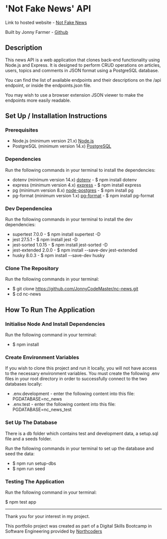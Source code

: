 # 'Not Fake News' API

Link to hosted website - [Not Fake News](https://not-fake-news.onrender.com/api)

Built by Jonny Farmer - [Github](https://github.com/JonnyCodeMaster)

## Description

This news API is a web application that clones back-end functionality using Node.js and Express. It is designed to perform CRUD operations on articles, users, topics and comments in JSON format using a PostgreSQL database.

You can find the list of available endpoints and their descriptions on the /api endpoint, or inside the endpoints.json file.

You may wish to use a browser extension JSON viewer to make the endpoints more easily readable.

## Set Up / Installation Instructions

### Prerequisites

* Node.js (minimum version 21.x) [Node.js](https://nodejs.org/en/)  
* PostgreSQL (minimum version 14.x) [PostgreSQL](https://www.postgresql.org)


### Dependencies

Run the following commands in your terminal to install the dependencies:

* dotenv (minimum version 14.x) [dotenv](https://www.npmjs.com/package/dotenv) - $ npm install dotenv
* express (minimum version 4.x) [express](https://www.npmjs.com/package/express) - $ npm install express
* pg (minimum version 8.x) [node-postgres](https://www.npmjs.com/package/pg) - $ npm install pg
* pg-format (minimum version 1.x) [pg-format](https://www.npmjs.com/package/pg-format) - $ npm install pg-format


### Dev Dependenciea

Run the following commands in your terminal to install the dev dependencies:

* supertest 7.0.0 - $ npm install supertest -D
* jest 27.5.1 - $ npm install jest -D
* jest-sorted 1.0.15 - $ npm install jest-sorted -D
* jest-extended 2.0.0 - $ npm install --save-dev jest-extended
* husky 8.0.3 - $ npm install --save-dev husky


### Clone The Repository

Run the following commands in your terminal:

* $ git clone https://github.com/JonnyCodeMaster/nc-news.git  
* $ cd nc-news


## How To Run The Application

### Initialise Node And Install Dependencies

Run the following command in your terminal:

* $ npm install


### Create Environment Variables

If you wish to clone this project and run it locally, you will not have access to the necessary environment variables. You must create the following .env files in your root directory in order to successfully connect to the two databases locally:

* .env.development - enter the following content into this file: PGDATABASE=nc_news
* .env.test - enter the following content into this file: PGDATABASE=nc_news_test


### Set Up The Database

There is a db folder which contains test and development data, a setup.sql file and a seeds folder.

Run the following commands in your terminal to set up the database and seed the data:

* $ npm run setup-dbs
* $ npm run seed


### Testing The Application

Run the following command in your terminal:

$ npm test app


---


Thank you for your interest in my project.

This portfolio project was created as part of a Digital Skills Bootcamp in Software Engineering provided by [Northcoders](https://northcoders.com/)

